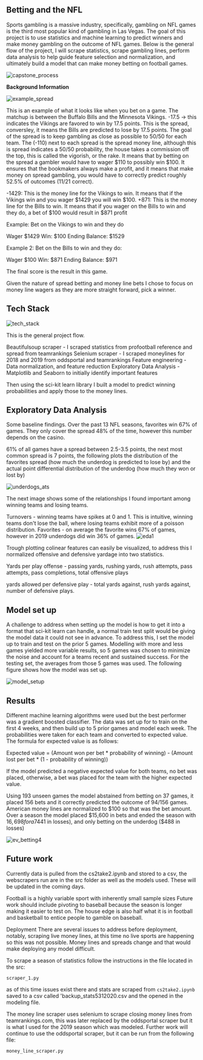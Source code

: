 ## Betting and the NFL

Sports gambling is a massive industry, specifically, gambling on NFL games is the third most popular kind of gambling in Las Vegas. The goal of this project is to use statistics and machine learning to predict winners and make money gambling on the outcome of NFL games. Below is the general flow of the project, I will scrape statistics, scrape gambling lines, perform data analysis to help guide feature selection and normalization, and ultimately build a model that can make money betting on football games.

![capstone_process](https://github.com/rwlink3z8/rlcs2/blob/master/img/capstone_process.png)

**Background Information**

![example_spread](https://github.com/rwlink3z8/rlcs2/blob/master/img/example_spread.png)

This is an example of what it looks like when you bet on a game.
The matchup is between the Buffalo Bills and the Minnesota Vikings.
  -17.5 -> this indicates the Vikings are favored to win by 17.5 points. This is the spread, conversley, it means the Bills are predicted to lose by 17.5 points. The goal of the spread is to keep gambling as close as possible to 50/50 for each team. The (-110) next to each spread is the spread money line, although this is spread indicates a 50/50 probability, the house takes a commission off the top, this is called the vigorish, or the rake. It means that by betting on the spread a gambler would have to wager $110 to possibly win $100. It ensures that the bookmakers always make a profit, and it means that make money on spread gambling, you would have to correctly predict roughly 52.5% of outcomes (11/21 correct).
  
-1429: This is the money line for the Vikings to win. It means that if the Vikings win and you wager $1429 you will win $100.
+871: This is the money line for the Bills to win. It means that if you wager on the Bills to win and they do, a bet of $100 would result in $871 profit

Example: Bet on the Vikings to win and they do

Wager $1429
Win: $100
Ending Balance: $1529

Example 2: Bet on the Bills to win and they do:

Wager $100
Win: $871
Ending Balance: $971

The final score is the result in this game.

Given the nature of spread betting and money line bets I chose to focus on money line wagers as they are more straight forward, pick a winner. 

## Tech Stack

![tech_stack](https://github.com/rwlink3z8/rlcs2/blob/master/img/tech_stack.png)

This is the general project flow. 

Beautifulsoup scraper - I scraped statistics from profootball reference and spread from teamrankings
Selenium scraper - I scraped moneylines for 2018 and 2019 from oddsportal and teamrankings
Feature engineering - Data normalization, and feature reduction
Exploratory Data Analysis - Matplotlib and Seaborn to initially identify important features

Then using the sci-kit learn library I built a model to predict winning probabilities and apply those to the money lines.

## Exploratory Data Analysis


Some baseline findings. Over the past 13 NFL seasons, favorites win 67% of games. They only cover the spread 48% of the time, however this number depends on the casino. 

61% of all games have a spread between 2.5-3.5 points, the next most common spread is 7 points, the following plots the distribution of the favorites spread (how much the underdog is predicted to lose by) and the actual point differential distribution of the underdog (how much they won or lost by)

![underdogs_ats](https://github.com/rwlink3z8/rlcs2/blob/master/img/underdogs_ats.png)

The next image shows some of the relationships I found important among winning teams and losing teams.

Turnovers - winning teams have spikes at 0 and 1. This is intuitive, winning teams don't lose the ball, where losing teams exhibit more of a poisson distribution. 
Favorites - on average the favorite wins 67% of games, however in 2019 underdogs did win 36% of games.
![eda1](https://github.com/rwlink3z8/rlcs2/blob/master/img/eda1.png)

Trough plotting colinear features can easily be visualized, to address this I normalized offensive and defensive yardage into two statistics.

Yards per play offense - passing yards, rushing yards, rush attempts, pass attempts, pass completions, total offensive plays

yards allowed per defensive play - total yards against, rush yards against, number of defensive plays.

## Model set up

A challenge to address when setting up the model is how to get it into a format that sci-kit learn can handle, a normal train test split would be giving the model data it could not see in advance. To address this, I set the model up to train and test on the prior 5 games. Modelling with more and less games yielded more variable results, so 5 games was chosen to minimize the noise and account for a teams recent and sustained success. For the testing set, the averages from those 5 games was used. The following figure shows how the model was set up.

![model_setup](https://github.com/rwlink3z8/rlcs2/blob/master/img/model_setup.png)

## Results

Different machine learning algorithms were used but the best performer was a gradient boosted classifier. The data was set up for to train on the first 4 weeks, and then build up to 5 prior games and model each week. The probabilities were taken for each team and converted to expected value. The formula for expected value is as follows:

Expected value = (Amount won per bet * probability of winning) - (Amount lost per bet * (1 - probability of winning))

If the model predicted a negative expected value for both teams, no bet was placed, otherwise, a bet was placed for the team with the higher expected value. 

Using 193 unseen games the model abstained from betting on 37 games, it placed 156 bets and it correctly predicted the outcome of 94/156 games. American money lines are normalized to $100 so that was the bet amount. Over a season the model placed $15,600 in bets and ended the season with $16,698 for a 7% ROI. The results are plotted as well as two controls over the same time period: only betting on the favorite ($441 in losses), and only betting on the underdog ($488 in losses)

![ev_betting4](https://github.com/rwlink3z8/rlcs2/blob/master/img/ev_betting4.png)

## Future work

Currently data is pulled from the cs2take2.ipynb and stored to a csv, the webscrapers run are in the src folder as well as the models used. These will be updated in the coming days.

Football is a highly variable sport with inherently small sample sizes
Future work should include pivoting to baseball because the season is longer making it easier to test on. The house edge is also half what it is in football and basketball to entice people to gamble on baseball. 



Deployment
There are several issues to address before deployment, notably, scraping live money lines, at this time no live sports are happening so this was not possible. Money lines and spreads change and that would make deploying any model difficult.

To scrape a season of statistics follow the instructions in the file located in the src:

`scraper_1.py` 

as of this time issues exist there and stats are scraped from `cs2take2.ipynb` saved to a csv called 'backup_stats5312020.csv and the opened in the modeling file. 


The money line scraper uses selenium to scrape closing money lines from teamrankings.com, this was later replaced by the oddsportal scraper but it is what I used for the 2019 season which was modeled. Further work will continue to use the oddsportal scraper, but it can be run from the following file:

`money_line_scraper.py`









